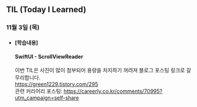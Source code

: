 ## TIL (Today I Learned)

### 11월 3일 (목)   

- #### [학습내용] 
  #### SwiftUI - ScrollViewReader
  이번 TIL은 사진이 많이 첨부되어 용량을 차지하기 꺼려져 블로그 포스팅 링크로 갈무리합니다.                                  
  https://green1229.tistory.com/295   
  관련 커리어리 포스팅: https://careerly.co.kr/comments/70995?utm_campaign=self-share   
